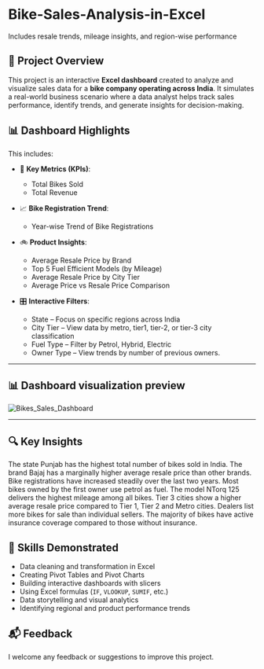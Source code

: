# Bike-Sales-Analysis-in-Excel
Includes resale trends, mileage insights, and region-wise performance


## 📁 Project Overview

This project is an interactive **Excel dashboard** created to analyze and visualize sales data for a **bike company operating across India**. It simulates a real-world business scenario where a data analyst helps track sales performance, identify trends, and generate insights for decision-making.


## 📊 Dashboard Highlights
This includes:

- 📌 **Key Metrics (KPIs)**:
  - Total Bikes Sold
  - Total Revenue

- 📈 **Bike Registration Trend**:
  - Year-wise Trend of Bike Registrations

- 🚲 **Product Insights**:
  - Average Resale Price by Brand	
  - Top 5 Fuel Efficient Models (by Mileage)
  - Average Resale Price by City Tier
  - Average Price vs Resale Price Comparison

- 🎛️ **Interactive Filters**:
  - State – Focus on specific regions across India  
  - City Tier – View data by metro, tier1, tier-2, or tier-3 city classification  
  - Fuel Type – Filter by Petrol, Hybrid, Electric
  - Owner Type – View trends by number of previous owners.

---

## 📊 Dashboard visualization preview

![Bikes_Sales_Dashboard](https://github.com/user-attachments/assets/7347869d-fc6b-4e87-9e46-fb90a2bc09cd)

---

## 🔍 Key Insights

The state Punjab has the highest total number of bikes sold in India.
The brand Bajaj has a marginally higher average resale price than other brands.
Bike registrations have increased steadily over the last two years.
Most bikes owned by the first owner use petrol as fuel.
The model NTorq 125 delivers the highest mileage among all bikes.
Tier 3 cities show a higher average resale price compared to Tier 1, Tier 2 and Metro cities.
Dealers list more bikes for sale than individual sellers.
The majority of bikes have active insurance coverage compared to those without insurance.


## 🧠 Skills Demonstrated

 - Data cleaning and transformation in Excel
 - Creating Pivot Tables and Pivot Charts
 - Building interactive dashboards with slicers
 - Using Excel formulas (`IF`, `VLOOKUP`, `SUMIF`, etc.)
 - Data storytelling and visual analytics
 - Identifying regional and product performance trends

## 📬 Feedback

I welcome any feedback or suggestions to improve this project.   
